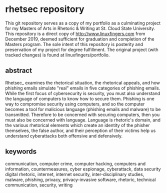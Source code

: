 # rhetsec repository

This git repository serves as a copy of my portfolio as a culminating project for my Masters of Arts in Rhetoric & Writing at St. Cloud State University. This repository is a direct copy of http://www.linuxfingers.com from December 2019, deemed sufficient for graduation and completion of the Masters program.  The sole intent of this repository is posterity and preservation of my project for degree fulfillment. The original project (with tracked changes) is found at linuxfingers/portfolio. 

## abstract

Rhetsec_ examines the rhetorical situation, the rhetorical appeals, and how phishing emails simulate "real" emails in five categories of phishing emails. While the first focus of cybersecurity is security, you must also understand the language of computers to know how to secure them. Phishing is one way to compromise security using computers, and so the computer becomes a tool for malicious language (phishing emails and malware) to be transmitted. Therefore to be concerned with securing computers, then you must also be concerned with language. Language is rhetoric's domain, and the various rhetorical elements which create an identity of the phisher themselves, the false author, and their perception of their victims help us understand cyberattacks both offensive and defensively.

## keywords

communication, computer crime, computer hacking, computers and information, countermeasures, cyber espionage, cyberattack, data security
digital rhetoric, internet, internet security, inter-disciplinary studies, malware, phishing, privacy, privacy-invasive software, rhetoric, technical communication, security, writing
